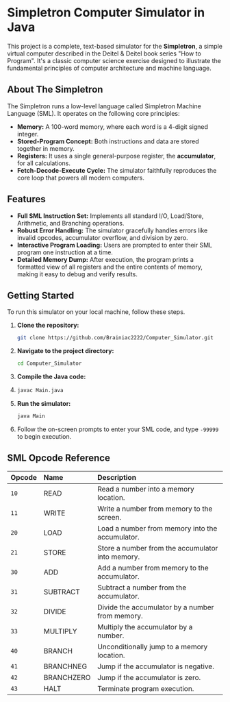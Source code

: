 # Simpletron Computer Simulator in Java

This project is a complete, text-based simulator for the **Simpletron**, a simple virtual computer described in the Deitel & Deitel book series "How to Program". It's a classic computer science exercise designed to illustrate the fundamental principles of computer architecture and machine language.

## About The Simpletron

The Simpletron runs a low-level language called Simpletron Machine Language (SML). It operates on the following core principles:
- **Memory:** A 100-word memory, where each word is a 4-digit signed integer.
- **Stored-Program Concept:** Both instructions and data are stored together in memory.
- **Registers:** It uses a single general-purpose register, the **accumulator**, for all calculations.
- **Fetch-Decode-Execute Cycle:** The simulator faithfully reproduces the core loop that powers all modern computers.

## Features

- **Full SML Instruction Set:** Implements all standard I/O, Load/Store, Arithmetic, and Branching operations.
- **Robust Error Handling:** The simulator gracefully handles errors like invalid opcodes, accumulator overflow, and division by zero.
- **Interactive Program Loading:** Users are prompted to enter their SML program one instruction at a time.
- **Detailed Memory Dump:** After execution, the program prints a formatted view of all registers and the entire contents of memory, making it easy to debug and verify results.

## Getting Started

To run this simulator on your local machine, follow these steps.

1.  **Clone the repository:**
    ```sh
    git clone https://github.com/Brainiac2222/Computer_Simulator.git
    ```

2.  **Navigate to the project directory:**
    ```sh
    cd Computer_Simulator
    ```

3.  **Compile the Java code:**
4.  ```sh
    javac Main.java
    ```

5.  **Run the simulator:**
    ```sh
    java Main
    ```
6.  Follow the on-screen prompts to enter your SML code, and type `-99999` to begin execution.

## SML Opcode Reference

| Opcode | Name       | Description                                  |
| :----- | :--------- | :------------------------------------------- |
| `10`   | READ       | Read a number into a memory location.        |
| `11`   | WRITE      | Write a number from memory to the screen.    |
| `20`   | LOAD       | Load a number from memory into the accumulator.|
| `21`   | STORE      | Store a number from the accumulator into memory.|
| `30`   | ADD        | Add a number from memory to the accumulator. |
| `31`   | SUBTRACT   | Subtract a number from the accumulator.      |
| `32`   | DIVIDE     | Divide the accumulator by a number from memory.|
| `33`   | MULTIPLY   | Multiply the accumulator by a number.        |
| `40`   | BRANCH     | Unconditionally jump to a memory location.   |
| `41`   | BRANCHNEG  | Jump if the accumulator is negative.         |
| `42`   | BRANCHZERO | Jump if the accumulator is zero.             |
| `43`   | HALT       | Terminate program execution.                 |
